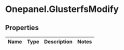 # Onepanel.GlusterfsModify

## Properties
Name | Type | Description | Notes
------------ | ------------- | ------------- | -------------


